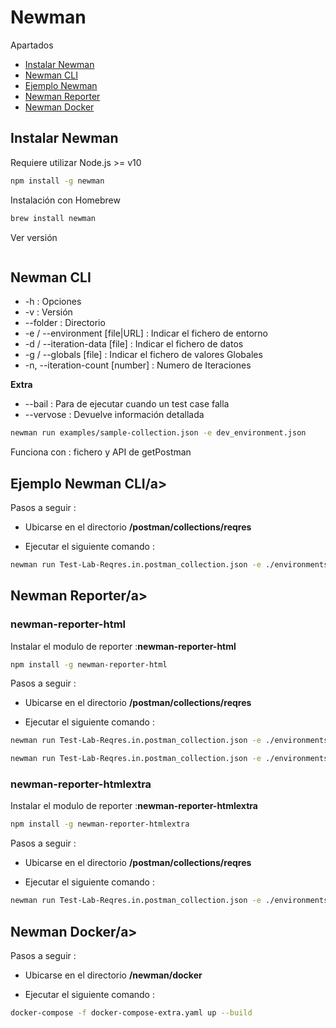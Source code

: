 # Newman

Apartados

- [Instalar Newman](#instalar-newman)
- [Newman CLI](#newman-cli)
- [Ejemplo Newman](#newman-ejemplo)
- [Newman Reporter](#newman-reporter)
- [Newman Docker](#newman-docker)



## <a name="instalar-newman">Instalar Newman</a>

Requiere utilizar Node.js >= v10

```bash
npm install -g newman
```

Instalación con Homebrew

```bash
brew install newman
```

Ver versión

```bash

```




## <a name="newman-cli">Newman CLI</a>

* -h : Opciones
* -v : Versión
* --folder : Directorio
* -e / --environment [file|URL] : Indicar el fichero de entorno
* -d / --iteration-data [file] : Indicar el fichero de datos
* -g / --globals [file] : Indicar el fichero de valores Globales
* -n, --iteration-count [number] : Numero de Iteraciones

**Extra**

* --bail : Para de ejecutar cuando un test case falla
* --vervose : Devuelve información detallada

```bash
newman run examples/sample-collection.json -e dev_environment.json
```

Funciona con : fichero y API de getPostman








## <a name="newman-cli">Ejemplo Newman CLI/a>

Pasos a seguir :

* Ubicarse en el directorio **/postman/collections/reqres**

* Ejecutar el siguiente comando :

```bash
newman run Test-Lab-Reqres.in.postman_collection.json -e ./environments/Test-Lab-Environment.postman_environment.json 
```





## <a name="newman-reporter">Newman Reporter/a>



### newman-reporter-html

Instalar el modulo de reporter :**newman-reporter-html**

```bash
npm install -g newman-reporter-html
```

Pasos a seguir :

* Ubicarse en el directorio **/postman/collections/reqres**

* Ejecutar el siguiente comando :

```bash
newman run Test-Lab-Reqres.in.postman_collection.json -e ./environments/Test-Lab-Environment.postman_environment.json -r html,cli 

newman run Test-Lab-Reqres.in.postman_collection.json -e ./environments/Test-Lab-Environment.postman_environment.json -r html,cli --reporter-html-export ./reports/result.html
```



### newman-reporter-htmlextra

Instalar el modulo de reporter :**newman-reporter-htmlextra**

```bash
npm install -g newman-reporter-htmlextra
```

Pasos a seguir :

* Ubicarse en el directorio **/postman/collections/reqres**

* Ejecutar el siguiente comando :

```bash
newman run Test-Lab-Reqres.in.postman_collection.json -e ./environments/Test-Lab-Environment.postman_environment.json -r htmlextra --reporter-htmlextra-export ./reports/result-extra.html
```





## <a name="newman-docker">Newman Docker/a>

Pasos a seguir :

* Ubicarse en el directorio **/newman/docker**

* Ejecutar el siguiente comando :

```bash
docker-compose -f docker-compose-extra.yaml up --build
```
